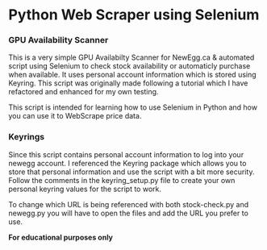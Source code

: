 # Python Web Scraper using Selenium
<h3>GPU Availability Scanner</h3>
This is a very simple GPU Availabilty Scanner for NewEgg.ca & automated script using Selenium to check stock availability or automaticly purchase when available. It uses personal account information which is stored using Keyring. This script was originally made following a tutorial which I have refactored and enhanced for my own testing.

This script is intended for learning how to use Selenium in Python and how you can use it to WebScrape price data.

<h3>Keyrings</h3>
Since this script contains personal account information to log into your newegg account. I referenced the Keyring package which allows you to store that personal information and use the script with a bit more security. Follow the comments in the keyring_setup.py file to create your own personal keyring values for the script to work.

To change which URL is being referenced with both stock-check.py and newegg.py you will have to open the files and add the URL you prefer to use. 

<b>For educational purposes only</b>
